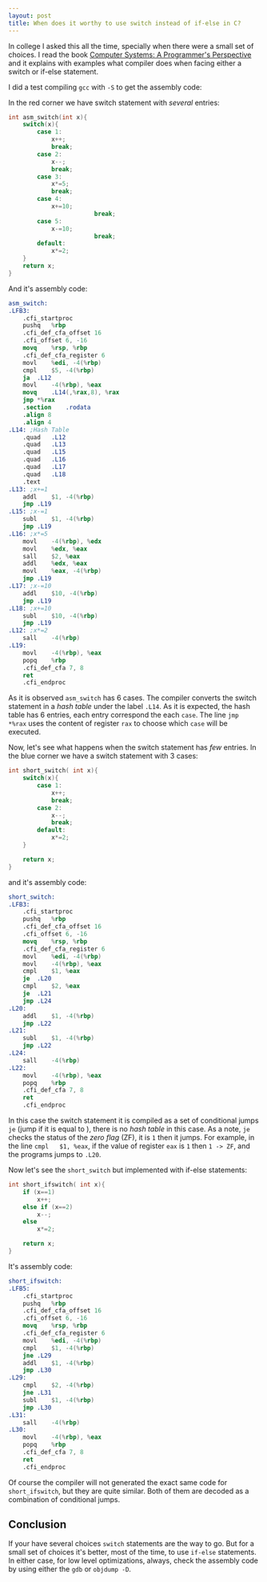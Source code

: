 ```yaml
---
layout: post
title: When does it worthy to use switch instead of if-else in C?
---
```


In college I asked this all the time, specially when there were a small set of choices. I read the book [Computer Systems: A Programmer's Perspective ](https://www.amazon.com/Computer-Systems-Programmers-Perspective-3rd/dp/013409266X/ref=sr_1_1?ie=UTF8&qid=1490718500&sr=8-1&keywords=computer+systems) and it explains with examples what compiler does when facing either a switch or if-else statement.

I did a test compiling `gcc` with `-S` to get the assembly code:

In the red corner we have switch statement with _several_ entries:

```c
int asm_switch(int x){
	switch(x){
		case 1:
			x++;
			break;
		case 2:
			x--;
			break;
		case 3:
			x*=5;
			break;
		case 4:
			x+=10;
                        break;
		case 5:
			x-=10;
                        break;
		default:
			x*=2;
	}
	return x;
}
```

And it's assembly code:


```nasm
asm_switch:
.LFB3:
	.cfi_startproc
	pushq	%rbp
	.cfi_def_cfa_offset 16
	.cfi_offset 6, -16
	movq	%rsp, %rbp
	.cfi_def_cfa_register 6
	movl	%edi, -4(%rbp)
	cmpl	$5, -4(%rbp)
	ja	.L12
	movl	-4(%rbp), %eax
	movq	.L14(,%rax,8), %rax
	jmp	*%rax
	.section	.rodata
	.align 8
	.align 4
.L14: ;Hash Table
	.quad	.L12
	.quad	.L13
	.quad	.L15
	.quad	.L16
	.quad	.L17
	.quad	.L18
	.text
.L13: ;x+=1
	addl	$1, -4(%rbp)
	jmp	.L19
.L15: ;x-=1
	subl	$1, -4(%rbp)
	jmp	.L19
.L16: ;x*=5
	movl	-4(%rbp), %edx
	movl	%edx, %eax
	sall	$2, %eax
	addl	%edx, %eax
	movl	%eax, -4(%rbp)
	jmp	.L19
.L17: ;x-=10
	addl	$10, -4(%rbp)
	jmp	.L19
.L18: ;x+=10
	subl	$10, -4(%rbp)
	jmp	.L19
.L12: ;x*=2
	sall	-4(%rbp)
.L19:
	movl	-4(%rbp), %eax
	popq	%rbp
	.cfi_def_cfa 7, 8
	ret
	.cfi_endproc
```


As it is observed `asm_switch` has 6 cases. The compiler converts the switch statement in a _hash table_ under the label `.L14`. 
As it is expected, the hash table has 6 entries, each entry correspond the each `case`.
The line `jmp	*%rax` uses the content of register `rax` to choose which `case` will be executed.

Now, let's see what happens when the switch statement has _few_ entries.
In the blue corner we have a switch statement with 3 cases:

```c
int short_switch( int x){	
	switch(x){
		case 1:
			x++;
			break;
		case 2:
			x--;
			break;
		default:
			x*=2;
	}

	return x;
}
```
and it's assembly code:

```nasm
short_switch:
.LFB3:
	.cfi_startproc
	pushq	%rbp
	.cfi_def_cfa_offset 16
	.cfi_offset 6, -16
	movq	%rsp, %rbp
	.cfi_def_cfa_register 6
	movl	%edi, -4(%rbp)
	movl	-4(%rbp), %eax
	cmpl	$1, %eax
	je	.L20
	cmpl	$2, %eax
	je	.L21
	jmp	.L24
.L20:
	addl	$1, -4(%rbp)
	jmp	.L22
.L21:
	subl	$1, -4(%rbp)
	jmp	.L22
.L24:
	sall	-4(%rbp)
.L22:
	movl	-4(%rbp), %eax
	popq	%rbp
	.cfi_def_cfa 7, 8
	ret
	.cfi_endproc
```

In this case the switch statement it is compiled as a set of conditional jumps `je` (jump if it is equal to ), there is no _hash table_ in this case. As a note, `je` checks the status of the _zero flag_ (ZF), it is `1` then it jumps.  For example, in the line `cmpl	$1, %eax`, if the value of register `eax` is `1` then `1 -> ZF`, and the programs jumps to `.L20`.


Now let's see the `short_switch` but implemented with if-else statements:

```c
int short_ifswitch( int x){	
    if (x==1)
        x++;
    else if (x==2)
        x--;
    else
        x*=2;

    return x;
}
```

It's assembly code:
```nasm
short_ifswitch:
.LFB5:
	.cfi_startproc
	pushq	%rbp
	.cfi_def_cfa_offset 16
	.cfi_offset 6, -16
	movq	%rsp, %rbp
	.cfi_def_cfa_register 6
	movl	%edi, -4(%rbp)
	cmpl	$1, -4(%rbp)
	jne	.L29
	addl	$1, -4(%rbp)
	jmp	.L30
.L29:
	cmpl	$2, -4(%rbp)
	jne	.L31
	subl	$1, -4(%rbp)
	jmp	.L30
.L31:
	sall	-4(%rbp)
.L30:
	movl	-4(%rbp), %eax
	popq	%rbp
	.cfi_def_cfa 7, 8
	ret
	.cfi_endproc
```

Of course the compiler will not generated the exact same code for `short_ifswitch`, but they are quite similar. Both of them are decoded as a combination of conditional jumps.

## Conclusion
If your have several choices `switch` statements are the way to go. But for a small set of choices it's better, most of the time, to use `if-else` statements. In either case, for low level optimizations, always, check the assembly code by using either the `gdb` or `objdump -D`. 
